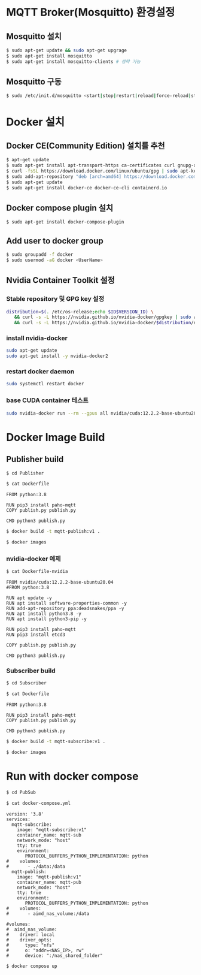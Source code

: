 # MQTT Broker(Mosquitto) 환경설정
## Mosquitto 설치
```sh
$ sudo apt-get update && sudo apt-get upgrage
$ sudo apt-get install mosquitto
$ sudo apt-get install mosquitto-clients # 생략 가능
```

## Mosquitto 구동
```sh
$ sudo /etc/init.d/mosquitto <start|stop|restart|reload|force-reload|status>
```

# Docker 설치
## Docker CE(Community Edition) 설치를 추천
```sh
$ apt-get update
$ sudo apt-get install apt-transport-https ca-certificates curl gnupg-agent software-properties-common
$ curl -fsSL https://download.docker.com/linux/ubuntu/gpg | sudo apt-key add -
$ sudo add-apt-repository "deb [arch=amd64] https://download.docker.com/linux/ubuntu $(lsb_release -cs) stable"
$ sudo apt-get update
$ sudo apt-get install docker-ce docker-ce-cli containerd.io
```
## Docker compose plugin 설치
```sh
$ sudo apt-get install docker-compose-plugin
```

## Add user to docker group
```sh
$ sudo groupadd -f docker
$ sudo usermod -aG docker <UserName>
```
## Nvidia Container Toolkit 설정
### Stable repository 및 GPG key 설정
```sh
distribution=$(. /etc/os-release;echo $ID$VERSION_ID) \
   && curl -s -L https://nvidia.github.io/nvidia-docker/gpgkey | sudo apt-key add - \
   && curl -s -L https://nvidia.github.io/nvidia-docker/$distribution/nvidia-docker.list | sudo tee /etc/apt/sources.list.d/nvidia-docker.list
```
### install nvidia-docker
```sh
sudo apt-get update
sudo apt-get install -y nvidia-docker2
```

### restart docker daemon
```sh
sudo systemctl restart docker
```

### base CUDA container 테스트
```sh
sudo nvidia-docker run --rm --gpus all nvidia/cuda:12.2.2-base-ubuntu20.04 nvidia-smi
```

# Docker Image Build
## Publisher build
```sh
$ cd Publisher
```

```sh
$ cat Dockerfile
```
```
FROM python:3.8

RUN pip3 install paho-mqtt
COPY publish.py publish.py

CMD python3 publish.py
```

```sh
$ docker build -t mqtt-publish:v1 .
```

```sh
$ docker images
```

### nvidia-docker 예제
```sh
$ cat Dockerfile-nvidia
```
```
FROM nvidia/cuda:12.2.2-base-ubuntu20.04
#FROM python:3.8

RUN apt update -y
RUN apt install software-properties-common -y
RUN add-apt-repository ppa:deadsnakes/ppa -y
RUN apt install python3.8 -y
RUN apt install python3-pip -y

RUN pip3 install paho-mqtt
RUN pip3 install etcd3

COPY publish.py publish.py

CMD python3 publish.py

```

### Subscriber build
```sh
$ cd Subscriber
```

```sh
$ cat Dockerfile
```

```
FROM python:3.8

RUN pip3 install paho-mqtt
COPY publish.py publish.py

CMD python3 publish.py
```

```sh
$ docker build -t mqtt-subscribe:v1 .
```

```sh
$ docker images
```

# Run with docker compose

```sh
$ cd PubSub
```

```sh
$ cat docker-compose.yml
```
```
version: '3.8'
services:
  mqtt-subscribe:
    image: "mqtt-subscribe:v1"
    container_name: mqtt-sub
    network_mode: "host"
    tty: true
    environment: 
       PROTOCOL_BUFFERS_PYTHON_IMPLEMENTATION: python
#    volumes:
#       - ./data:/data
  mqtt-publish:
    image: "mqtt-publish:v1"
    container_name: mqtt-pub
    network_mode: "host"
    tty: true
    environment: 
       PROTOCOL_BUFFERS_PYTHON_IMPLEMENTATION: python
#    volumes:
#       - aimd_nas_volume:/data

#volumes:
#  aimd_nas_volume:
#    driver: local
#    driver_opts:
#      type: "nfs"
#      o: "addr=<NAS_IP>, rw"
#      device: ":/nas_shared_folder"

```


``` sh
$ docker compose up
```
